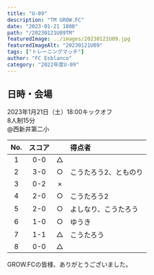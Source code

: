 ```yaml
---
title: "U-09"
description: "TM GROW.FC"
date: "2023-01-21 1800"
path: "/20230121U09TM"
featuredImage: ../images/20230121U09.jpg
featuredImageAlt: "20230121U09"
tags: ["トレーニングマッチ"]
author: "FC Esblanco"
category: "2022年度U-09"
---
```


## 日時・会場

2023年1月21日（土）18:00キックオフ<br>
8人制15分  
@西新井第二小


| No.| スコア |   |得点者  |
|:--:|:------:|:-:|:--------|
| 1  | 0-0 | △ ||
| 2  | 3-0 | ○ |こうたろう2、とものり|
| 3  | 0-2 | × ||
| 4  | 2-0 | ○ |こうたろう2|
| 5  | 2-0 | ○ |よしなり、こうたろう|
| 6  | 1-0 | ○ |ゆうき|
| 7  | 1-1 | △ |こうたろう|
| 8  | 0-0 | △ ||


GROW.FCの皆様、ありがとうございました。